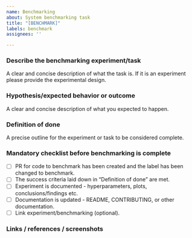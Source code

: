 ```yaml
---
name: Benchmarking
about: System benchmarking task
title: "[BENCHMARK]"
labels: benchmark
assignees: ''

---
```


### Describe the benchmarking experiment/task
A clear and concise description of what the task is. If it is an experiment please provide the experimental design.

### Hypothesis/expected behavior or outcome
A clear and concise description of what you expected to happen.

### Definition of done
A precise outline for the experiment or task to be considered complete.

### Mandatory checklist before benchmarking is complete
* [ ] PR for code to benchmark has been created and the label has been changed to benchmark.
* [ ] The success criteria laid down in “Definition of done” are met.
* [ ] Experiment is documented - hyperparameters, plots, conclusions/findings etc.
* [ ] Documentation is updated - README, CONTRIBUTING, or other documentation.
* [ ] Link experiment/benchmarking (optional).

<!-- Base checklist. Don’t hesitate to adapt it to your use-case. -->

### Links / references / screenshots
<!-- For ex: link to CI job, experiment runs, etc. -->
